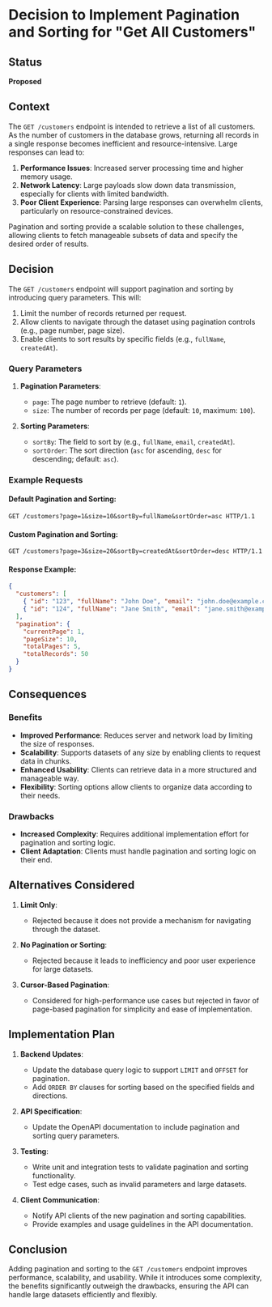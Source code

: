 # Decision to Implement Pagination and Sorting for "Get All Customers"

## Status

**Proposed**

## Context

The `GET /customers` endpoint is intended to retrieve a list of all customers. As the number of customers in the database grows, returning all records in a single response becomes inefficient and resource-intensive. Large responses can lead to:

1. **Performance Issues**: Increased server processing time and higher memory usage.
2. **Network Latency**: Large payloads slow down data transmission, especially for clients with limited bandwidth.
3. **Poor Client Experience**: Parsing large responses can overwhelm clients, particularly on resource-constrained devices.

Pagination and sorting provide a scalable solution to these challenges, allowing clients to fetch manageable subsets of data and specify the desired order of results.

## Decision

The `GET /customers` endpoint will support pagination and sorting by introducing query parameters. This will:

1. Limit the number of records returned per request.
2. Allow clients to navigate through the dataset using pagination controls (e.g., page number, page size).
3. Enable clients to sort results by specific fields (e.g., `fullName`, `createdAt`).

### Query Parameters

1. **Pagination Parameters**:
   - `page`: The page number to retrieve (default: `1`).
   - `size`: The number of records per page (default: `10`, maximum: `100`).

2. **Sorting Parameters**:
   - `sortBy`: The field to sort by (e.g., `fullName`, `email`, `createdAt`).
   - `sortOrder`: The sort direction (`asc` for ascending, `desc` for descending; default: `asc`).

### Example Requests

#### Default Pagination and Sorting:

```http
GET /customers?page=1&size=10&sortBy=fullName&sortOrder=asc HTTP/1.1
```

#### Custom Pagination and Sorting:

```http
GET /customers?page=3&size=20&sortBy=createdAt&sortOrder=desc HTTP/1.1
```

#### Response Example:

```json
{
  "customers": [
    { "id": "123", "fullName": "John Doe", "email": "john.doe@example.com", "createdAt": "2024-01-01T12:00:00Z" },
    { "id": "124", "fullName": "Jane Smith", "email": "jane.smith@example.com", "createdAt": "2024-01-02T12:00:00Z" }
  ],
  "pagination": {
    "currentPage": 1,
    "pageSize": 10,
    "totalPages": 5,
    "totalRecords": 50
  }
}
```

## Consequences

### Benefits

- **Improved Performance**: Reduces server and network load by limiting the size of responses.
- **Scalability**: Supports datasets of any size by enabling clients to request data in chunks.
- **Enhanced Usability**: Clients can retrieve data in a more structured and manageable way.
- **Flexibility**: Sorting options allow clients to organize data according to their needs.

### Drawbacks

- **Increased Complexity**: Requires additional implementation effort for pagination and sorting logic.
- **Client Adaptation**: Clients must handle pagination and sorting logic on their end.

## Alternatives Considered

1. **Limit Only**:
   - Rejected because it does not provide a mechanism for navigating through the dataset.

2. **No Pagination or Sorting**:
   - Rejected because it leads to inefficiency and poor user experience for large datasets.

3. **Cursor-Based Pagination**:
   - Considered for high-performance use cases but rejected in favor of page-based pagination for simplicity and ease of implementation.

## Implementation Plan

1. **Backend Updates**:
   - Update the database query logic to support `LIMIT` and `OFFSET` for pagination.
   - Add `ORDER BY` clauses for sorting based on the specified fields and directions.

2. **API Specification**:
   - Update the OpenAPI documentation to include pagination and sorting query parameters.

3. **Testing**:
   - Write unit and integration tests to validate pagination and sorting functionality.
   - Test edge cases, such as invalid parameters and large datasets.

4. **Client Communication**:
   - Notify API clients of the new pagination and sorting capabilities.
   - Provide examples and usage guidelines in the API documentation.

## Conclusion

Adding pagination and sorting to the `GET /customers` endpoint improves performance, scalability, and usability. While it introduces some complexity, the benefits significantly outweigh the drawbacks, ensuring the API can handle large datasets efficiently and flexibly.

